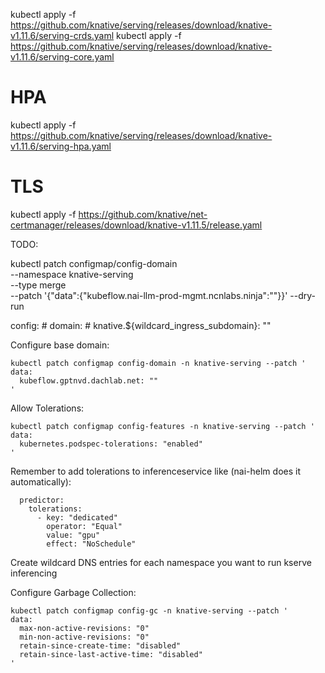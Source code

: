 kubectl apply -f https://github.com/knative/serving/releases/download/knative-v1.11.6/serving-crds.yaml
kubectl apply -f https://github.com/knative/serving/releases/download/knative-v1.11.6/serving-core.yaml
 
# HPA
kubectl apply -f https://github.com/knative/serving/releases/download/knative-v1.11.6/serving-hpa.yaml

# TLS
kubectl apply -f https://github.com/knative/net-certmanager/releases/download/knative-v1.11.5/release.yaml


TODO: 

kubectl patch configmap/config-domain \
  --namespace knative-serving \
  --type merge \
  --patch '{"data":{"kubeflow.nai-llm-prod-mgmt.ncnlabs.ninja":""}}' --dry-run 


  config:
    # domain:
    #   knative.${wildcard_ingress_subdomain}: ""

Configure base domain:

```
kubectl patch configmap config-domain -n knative-serving --patch '
data:
  kubeflow.gptnvd.dachlab.net: ""
'
```

Allow Tolerations:

```
kubectl patch configmap config-features -n knative-serving --patch '
data:
  kubernetes.podspec-tolerations: "enabled"
'
```

Remember to add tolerations to inferenceservice like (nai-helm does it automatically):
```
  predictor:
    tolerations:
      - key: "dedicated"
        operator: "Equal"
        value: "gpu"
        effect: "NoSchedule"
```

Create wildcard DNS entries for each namespace you want to run kserve inferencing

Configure Garbage Collection:

```
kubectl patch configmap config-gc -n knative-serving --patch '
data:
  max-non-active-revisions: "0"
  min-non-active-revisions: "0"
  retain-since-create-time: "disabled"
  retain-since-last-active-time: "disabled"
'
```

